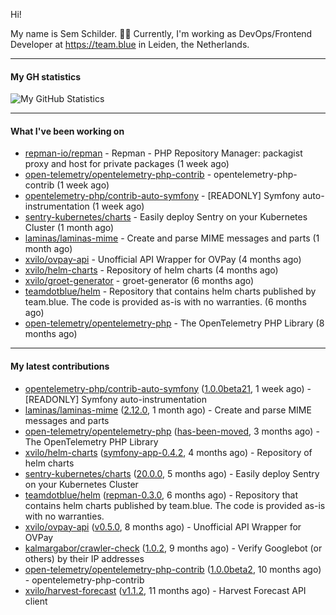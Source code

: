 Hi!

My name is Sem Schilder. 👋🏻 Currently, I'm working as DevOps/Frontend Developer at https://team.blue in Leiden, the Netherlands.

---

#### My GH statistics

![My GitHub Statistics](https://github-readme-stats.vercel.app/api?username=xvilo&show_icons=true&count_private=true&hide_title=true)

---

#### What I've been working on

- [repman-io/repman](https://github.com/repman-io/repman) - Repman - PHP Repository Manager: packagist proxy and host for private packages  (1 week ago)
- [open-telemetry/opentelemetry-php-contrib](https://github.com/open-telemetry/opentelemetry-php-contrib) - opentelemetry-php-contrib (1 week ago)
- [opentelemetry-php/contrib-auto-symfony](https://github.com/opentelemetry-php/contrib-auto-symfony) - [READONLY] Symfony auto-instrumentation (1 week ago)
- [sentry-kubernetes/charts](https://github.com/sentry-kubernetes/charts) - Easily deploy Sentry on your Kubernetes Cluster (1 month ago)
- [laminas/laminas-mime](https://github.com/laminas/laminas-mime) - Create and parse MIME messages and parts (1 month ago)
- [xvilo/ovpay-api](https://github.com/xvilo/ovpay-api) - Unofficial API Wrapper for OVPay (4 months ago)
- [xvilo/helm-charts](https://github.com/xvilo/helm-charts) - Repository of helm charts (4 months ago)
- [xvilo/groet-generator](https://github.com/xvilo/groet-generator) - groet-generator (6 months ago)
- [teamdotblue/helm](https://github.com/teamdotblue/helm) - Repository that contains helm charts published by team.blue. The code is provided as-is with no warranties. (6 months ago)
- [open-telemetry/opentelemetry-php](https://github.com/open-telemetry/opentelemetry-php) - The OpenTelemetry PHP Library (8 months ago)

---

#### My latest contributions

- [opentelemetry-php/contrib-auto-symfony](https://github.com/opentelemetry-php/contrib-auto-symfony) ([1.0.0beta21](https://github.com/opentelemetry-php/contrib-auto-symfony/releases/tag/1.0.0beta21), 1 week ago) - [READONLY] Symfony auto-instrumentation
- [laminas/laminas-mime](https://github.com/laminas/laminas-mime) ([2.12.0](https://github.com/laminas/laminas-mime/releases/tag/2.12.0), 1 month ago) - Create and parse MIME messages and parts
- [open-telemetry/opentelemetry-php](https://github.com/open-telemetry/opentelemetry-php) ([has-been-moved](https://github.com/open-telemetry/opentelemetry-php/releases/tag/has-been-moved), 3 months ago) - The OpenTelemetry PHP Library
- [xvilo/helm-charts](https://github.com/xvilo/helm-charts) ([symfony-app-0.4.2](https://github.com/xvilo/helm-charts/releases/tag/symfony-app-0.4.2), 4 months ago) - Repository of helm charts
- [sentry-kubernetes/charts](https://github.com/sentry-kubernetes/charts) ([20.0.0](https://github.com/sentry-kubernetes/charts/releases/tag/20.0.0), 5 months ago) - Easily deploy Sentry on your Kubernetes Cluster
- [teamdotblue/helm](https://github.com/teamdotblue/helm) ([repman-0.3.0](https://github.com/teamdotblue/helm/releases/tag/repman-0.3.0), 6 months ago) - Repository that contains helm charts published by team.blue. The code is provided as-is with no warranties.
- [xvilo/ovpay-api](https://github.com/xvilo/ovpay-api) ([v0.5.0](https://github.com/xvilo/ovpay-api/releases/tag/v0.5.0), 8 months ago) - Unofficial API Wrapper for OVPay
- [kalmargabor/crawler-check](https://github.com/kalmargabor/crawler-check) ([1.0.2](https://github.com/kalmargabor/crawler-check/releases/tag/1.0.2), 9 months ago) - Verify Googlebot (or others) by their IP addresses
- [open-telemetry/opentelemetry-php-contrib](https://github.com/open-telemetry/opentelemetry-php-contrib) ([1.0.0beta2](https://github.com/open-telemetry/opentelemetry-php-contrib/releases/tag/1.0.0beta2), 10 months ago) - opentelemetry-php-contrib
- [xvilo/harvest-forecast](https://github.com/xvilo/harvest-forecast) ([v1.1.2](https://github.com/xvilo/harvest-forecast/releases/tag/v1.1.2), 11 months ago) - Harvest Forecast API client
